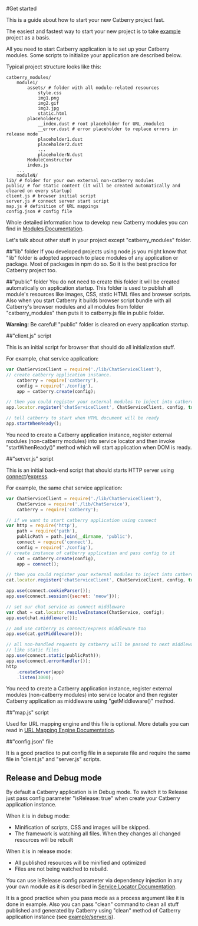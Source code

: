 #Get started

This is a guide about how to start your new Catberry project fast.

The easiest and fastest way to start your new project is to take [example](../example) project as a basis.

All you need to start Catberry application is to set up your Catberry modules. Some scripts to initialize your application are described below.

Typical project structure looks like this:

```
catberry_modules/
	module1/
		assets/ # folder with all module-related resources
			style.css
			img1.png
			img2.gif
			img3.jpg
			static.html
		placeholders/
			__index.dust # root placeholder for URL /module1
			__error.dust # error placeholder to replace errors in release mode
			placeholder1.dust
			placeholder2.dust
			...
			placeholderN.dust
		ModuleConstructor
		index.js
	...
	moduleN/
lib/ # folder for your own external non-catberry modules
public/ # for static content (it will be created automatically and cleared on every startup)
client.js # browser initial script
server.js # connect server start script
map.js # definition of URL mappings
config.json # config file
```

Whole detailed information how to develop new Catberry modules you can find in [Modules Documentation](modules.md).

Let's talk about other stuff in your project except "catberry_modules" folder.

##"lib" folder
If you developed projects using node.js you might know that "lib" folder is adopted approach to place modules of any application or package.
Most of packages in npm do so. So it is the best practice for Catberry project too.

##"public" folder
You do not need to create this folder it will be created automatically on application startup.
This folder is used to publish all module's resources like images, CSS, static HTML files and browser scripts.
Also when you start Catberry it builds browser script bundle with all Catberry's browser modules and all modules from folder "catberry_modules" then puts it to catberry.js file in public folder.

**Warning**: Be careful! "public" folder is cleared on every application startup.

##"client.js" script

This is an initial script for browser that should do all initialization stuff.

For example, chat service application:

```javascript
var ChatServiceClient = require('./lib/ChatServiceClient'),
// create catberry application instance.
	catberry = require('catberry'),
	config = require('./config'),
	app = catberry.create(config);

// then you could register your external modules to inject into catberry modules.
app.locator.register('chatServiceClient', ChatServiceClient, config, true);

// tell catberry to start when HTML document will be ready
app.startWhenReady();
```

You need to create a Catberry application instance, register external modules (non-catberry modules) into service locator and then invoke "startWhenReady()" method which will start application when DOM is ready.

##"server.js" script

This is an initial back-end script that should starts HTTP server using [connect](https://github.com/senchalabs/connect)/[express](https://github.com/visionmedia/express).

For example, the same chat service application:

```javascript
var ChatServiceClient = require('./lib/ChatServiceClient'),
	ChatService = require('./lib/ChatService'),
	catberry = require('catberry');

// if we want to start catberry application using connect
var http = require('http'),
	path = require('path'),
	publicPath = path.join(__dirname, 'public'),
	connect = require('connect'),
	config = require('./config'),
// create instance of catberry application and pass config to it
	cat = catberry.create(config),
	app = connect();

// then you could register your external modules to inject into catberry modules.
cat.locator.register('chatServiceClient', ChatServiceClient, config, true);

app.use(connect.cookieParser());
app.use(connect.session({secret: 'meow'}));

// set our chat service as connect middleware
var chat = cat.locator.resolveInstance(ChatService, config);
app.use(chat.middleware());

// and use catberry as connect/express middleware too
app.use(cat.getMiddleware());

// all non-handled requests by catberry will be passed to next middleware
// like static files
app.use(connect.static(publicPath));
app.use(connect.errorHandler());
http
	.createServer(app)
	.listen(3000);
```

You need to create a Catberry application instance, register external modules (non-catberry modules) into service locator and then register Catberry application as middleware using "getMiddleware()" method.

##"map.js" script

Used for URL mapping engine and this file is optional. More details you can read in [URL Mapping Engine Documentation](url-mapping.md).

##"config.json" file

It is a good practice to put config file in a separate file and require the same file in "client.js" and "server.js" scripts.

## Release and Debug mode

By default a Catberry application is in Debug mode. To switch it to Release just pass config parameter "isRelease: true" when create your Catberry application instance.

When it is in debug mode:

* Minification of scripts, CSS and images will be skipped.
* The framework is watching all files. When they changes all changed resources will be rebuilt

When it is in release mode:

* All published resources will be minified and optimized
* Files are not being watched to rebuild.


You can use isRelease config parameter via dependency injection in any your own module as it is described in [Service Locator Documentation](service-locator.md).

It is a good practice when you pass mode as a process argument like it is done in example.
Also you can pass "clean" command to clean all stuff published and generated by Catberry using "clean" method of Catberry application instance (see [example/server.js](../example/server.js)).